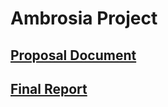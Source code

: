 # Ambrosia Project 

<h2>
  <a href="Proposal document.pdf">Proposal Document</a>
</h2>

<h2>
  <a href=" ITP2020_S2_05_G2.pdf">Final Report</a>
</h2>

